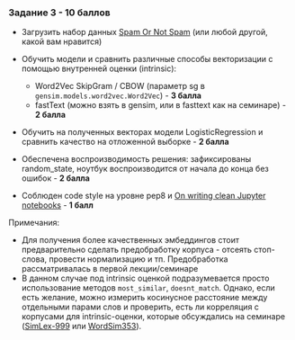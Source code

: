 ### Задание 3 - 10 баллов

- Загрузить набор данных [Spam Or Not Spam](https://www.kaggle.com/datasets/ozlerhakan/spam-or-not-spam-dataset) (или любой другой, какой вам нравится)
- Обучить модели и сравнить различные способы векторизации с помощью внутренней оценки (intrinsic):
  - Word2Vec SkipGram / CBOW (параметр sg в `gensim.models.word2vec.Word2Vec`) - **3 балла**
  - fastText (можно взять в gensim, или в fasttext как на семинаре) - **2 балла**
- Обучить на полученных векторах модели LogisticRegression и сравнить качество на отложенной выборке - **2 балла**

- Обеспечена воспроизводимость решения: зафиксированы random_state, ноутбук воспроизводится от начала до конца без ошибок - **2 балла**

- Соблюден code style на уровне pep8 и [On writing clean Jupyter notebooks](https://ploomber.io/blog/clean-nbs/)  - **1 балл**
 
Примечания:

- Для получения более качественных эмбеддингов стоит предварительно сделать предобработку корпуса - отсеять стоп-слова, провести нормализацию и тп. Предобработка рассматривалась в первой лекции/семинаре
- В данном случае под intrinsic оценкой подразумевается просто использование методов `most_similar`, `doesnt_match`. Однако, если есть желание, можно измерить косинусное расстояние между отдельными парами слов и проверить, есть ли корреляция с корпусами для intrinsic-оценки, которые обсуждались на семинаре ([SimLex-999](https://fh295.github.io/simlex.html) или [WordSim353](http://alfonseca.org/eng/research/wordsim353.html)).
